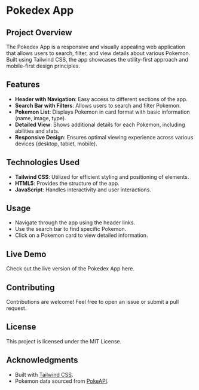 # Pokedex App

## Project Overview
The Pokedex App is a responsive and visually appealing web application that allows users to search, filter, and view details about various Pokemon. Built using Tailwind CSS, the app showcases the utility-first approach and mobile-first design principles.

## Features
- **Header with Navigation**: Easy access to different sections of the app.
- **Search Bar with Filters**: Allows users to search and filter Pokemon.
- **Pokemon List**: Displays Pokemon in card format with basic information (name, image, type).
- **Detailed View**: Shows additional details for each Pokemon, including abilities and stats.
- **Responsive Design**: Ensures optimal viewing experience across various devices (desktop, tablet, mobile).
## Technologies Used
- **Tailwind CSS**: Utilized for efficient styling and positioning of elements.
- **HTML5**: Provides the structure of the app.
- **JavaScript**: Handles interactivity and user interactions.
## Usage
- Navigate through the app using the header links.
- Use the search bar to find specific Pokemon.
- Click on a Pokemon card to view detailed information.

## Live Demo
Check out the live version of the Pokedex App here.

## Contributing
Contributions are welcome! Feel free to open an issue or submit a pull request.

## License
This project is licensed under the MIT License.

## Acknowledgments

- Built with [Tailwind CSS](https://tailwindcss.com).
- Pokemon data sourced from [PokeAPI](https://pokeapi.co).
